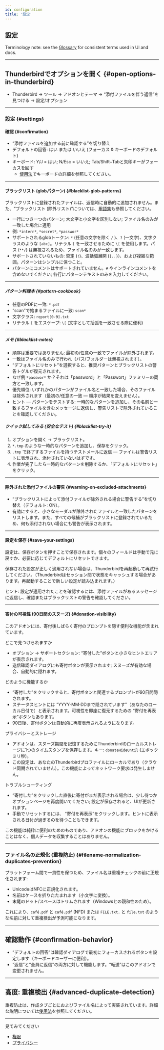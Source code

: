 ```yaml
---
id: configuration
title: '設定'
---
```


## 設定

Terminology note: see the [Glossary](glossary) for consistent terms used in UI and docs.

---

## Thunderbirdでオプションを開く {#open-options-in-thunderbird}

- Thunderbird → ツール → アドオンとテーマ → “添付ファイルを伴う返信”を見つける → 設定/オプション

---

### 設定 {#settings}

#### 確認 {#confirmation}

- “添付ファイルを追加する前に確認する”を切り替え
- デフォルトの回答: はい または いいえ (フォーカス & キーボードのデフォルト)
- キーボード: Y/J = はい; N/Esc = いいえ; Tab/Shift+Tabと矢印キーがフォーカスを回す
  - [使用法](usage#keyboard-shortcuts)でキーボードの詳細を参照してください。

---

#### ブラックリスト (globパターン) {#blacklist-glob-patterns}

ブラックリストに登録されたファイルは、返信時に自動的に追加されません。また、“ブラックリスト (除外リスト)”については、[用語集](glossary)も参照してください。

- 一行につき一つのパターン; 大文字と小文字を区別しない; ファイル名のみが一致した場合に適用
- 例: `*intern*`, `*secret*`, `*passwor*`
- サポートされるglobトークン: `*` (任意の文字を除く `/` )、`?` (一文字)、文字クラスのような `[abc]`。リテラル `[` を一致させるために `\[` を使用します。パス (`**/`) は無視されるため、ファイル名のみが一致します。
- サポートされていないもの: 否定 (`!`)、波括弧展開 (`{..}`)、および複雑な範囲。パターンはシンプルに保つこと。
- パターンにコメントはサポートされていません。`#` やインラインコメントを含めないでください; 各行にパターンテキストのみを入力してください。

---

##### パターン料理本 {#pattern-cookbook}

- 任意のPDFに一致: `*.pdf`
- “scan”で始まるファイルに一致: `scan*`
- 文字クラス: `report[0-9].txt`
- リテラル `[` をエスケープ: `\[` (文字として括弧を一致させる際に便利)

---

##### メモ {#blacklist-notes}

- 順序は重要ではありません; 最初の/任意の一致でファイルが除外されます。
- 一致はファイル名のみで行われ（パス/フォルダーは無視されます）。
- “デフォルトにリセット”を選択すると、推奨パターンとブラックリストの警告トグルが復元されます。
- なぜ例 `*passwor*` か？それは「password」と「Passwort」ファミリーの両方と一致します。
- 優先順位: いずれかのパターンがファイル名と一致した場合、そのファイルは除外されます（最初の/任意の一致 — 順序が結果を変えません）。
- ヒント — パターンをテストする: 一時的なパターンを追加し、その名前と一致するファイルを含むメッセージに返信し、警告リストで除外されていることを確認してください。

##### クイック試してみる (安全なテスト) {#blacklist-try-it}

1. オプションを開く → ブラックリスト。
2. `*.tmp` のような一時的なパターンを追加し、保存をクリック。
3. `.tmp` で終了するファイルを持つテストメールに返信 — ファイルは警告リストに表示され、添付されていないはずです。
4. 作業が完了したら一時的なパターンを削除するか、「デフォルトにリセット」をクリック。

---

#### 除外された添付ファイルの警告 {#warning-on-excluded-attachments}

- “ブラックリストによって添付ファイルが除外される場合に警告する”を切り替え（デフォルト: ON）。
- 有効にすると、小さなモーダルが除外されたファイルと一致したパターンをリストします。また、すべての候補がブラックリストに登録されているため、何も添付されない場合にも警告が表示されます。

---

#### 設定を保存 {#save-your-settings}

設定は、保存ボタンを押すことで保存されます。個々のフィールドは手動で元に戻すか、必要に応じてデフォルトにリセットできます。

保存された設定が正しく適用されない場合は、Thunderbirdを再起動して再試行してください。（Thunderbirdはセッション間で状態をキャッシュする場合があります。再起動することで新しい設定が読み込まれます。）

ヒント: 設定が適用されたことを確認するには、添付ファイルがあるメッセージに返信し、確認またはブラックリストの警告を確認してください。

---

#### 寄付の可視性 (90日間のスヌーズ) {#donation-visibility}

このアドオンには、寄付後しばらく寄付のプロンプトを隠す便利な機能が含まれています。

どこで見つけられますか

- オプション → サポートセクション: “寄付した”ボタンと小さなヒントエリアが表示されます。
- 送信確認ダイアログにも寄付ボタンが表示されます; スヌーズが有効な場合、自動的に隠れます。

どのように機能するか

- “寄付した”をクリックすると、寄付ボタンと関連するプロンプトが90日間隠されます。
- ステータスヒントには “YYYY‑MM‑DDまで隠されています”（あなたのローカル日付で）と表示されます。可視性を即座に復元するための “寄付を再表示”ボタンもあります。
- 90日後、寄付ボタンは自動的に再度表示されるようになります。

プライバシーとストレージ

- アドオンは、スヌーズ期間を記憶するためにThunderbirdのローカルストレージに1つのタイムスタンプを保存します。キー: `donateHideUntil` (エポックミリ秒)。
- この設定は、あなたのThunderbirdプロファイルにローカルであり（クラウド同期されていません）。この機能によってネットワーク要求は発生しません。

トラブルシューティング

- “寄付した”をクリックした直後に寄付がまだ表示される場合は、少し待つかオプションページを再度開いてください; 設定が保存されると、UIが更新されます。
- 手動でリセットするには、 “寄付を再表示”をクリックします。ヒントに表示される日付が過ぎるのを待つこともできます。

この機能は純粋に便利のためのものであり、アドオンの機能にブロックをかけることはなく、個人データを収集することはありません。

---

### ファイル名の正規化 (重複防止) {#filename-normalization-duplicates-prevention}

プラットフォーム間で一貫性を保つため、ファイル名は重複チェックの前に正規化されます:

- UnicodeはNFCに正規化されます。
- 名前はケースを折りたたまれます（小文字に変換）。
- 末尾のドット/スペースはトリムされます（Windowsとの親和性のため）。

これにより、`café.pdf` と `café.pdf` (NFD) または `FILE.txt.` と `file.txt` のような名前に対して重複検出が予測可能になります。

---

## 確認動作 {#confirmation-behavior}

- “デフォルトの回答”は確認ダイアログで最初にフォーカスされるボタンを設定します（キーボードユーザーに便利）。
- “返信”と“全員に返信”の両方に対して機能します。“転送”はこのアドオンで変更されません。

---

## 高度: 重複検出 {#advanced-duplicate-detection}

重複防止は、作成タブごとにおよびファイル名によって実装されています。詳細な説明については[使用法](usage#behavior-details)を参照してください。

---

見てみてください

- [権限](permissions)
- [プライバシー](privacy)
